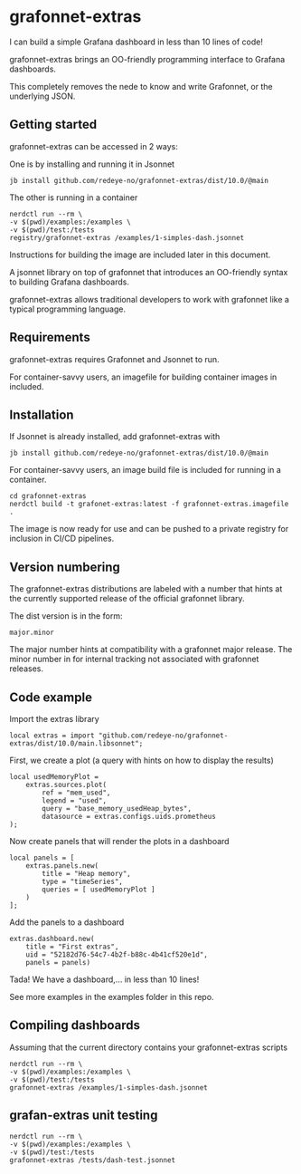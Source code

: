 # grafonnet-extras

I can build a simple Grafana dashboard in less than 10 lines of code!

grafonnet-extras brings an OO-friendly programming interface to Grafana dashboards.

This completely removes the nede to know and write Grafonnet, or the underlying JSON.

## Getting started

grafonnet-extras can be accessed in 2 ways:

One is by installing and running it in Jsonnet

	jb install github.com/redeye-no/grafonnet-extras/dist/10.0/@main

The other is running in a container

	nerdctl run --rm \
	-v $(pwd)/examples:/examples \
	-v $(pwd)/test:/tests
	registry/grafonnet-extras /examples/1-simples-dash.jsonnet

Instructions for building the image are included later in this document.

A jsonnet library on top of grafonnet that introduces an OO-friendly
syntax to building Grafana dashboards.

grafonnet-extras allows traditional developers to work with grafonnet
like a typical programming language.

## Requirements

grafonnet-extras requires Grafonnet and Jsonnet to run.

For container-savvy users, an imagefile for building container images in included.

## Installation

If Jsonnet is already installed, add grafonnet-extras with

	jb install github.com/redeye-no/grafonnet-extras/dist/10.0/@main

For container-savvy users, an image build file is included for running in a container.

	cd grafonnet-extras
	nerdctl build -t grafonet-extras:latest -f grafonnet-extras.imagefile .

The image is now ready for use and can be pushed to a private registry for inclusion in CI/CD pipelines.

## Version numbering

The grafonnet-extras distributions are labeled with a number that hints at the 
currently supported release of the official grafonnet library.

The dist version is in the form:

	major.minor

The major number hints at compatibility with a grafonnet major release.
The minor number in for internal tracking not associated with grafonnet releases.

## Code example

Import the extras library

	local extras = import "github.com/redeye-no/grafonnet-extras/dist/10.0/main.libsonnet";

First, we create a plot (a query with hints on how to display the results)

	local usedMemoryPlot = 
		extras.sources.plot(
			ref = "mem_used",
			legend = "used", 
			query = "base_memory_usedHeap_bytes", 
			datasource = extras.configs.uids.prometheus
	);

Now create panels that will render the plots in a dashboard

	local panels = [
		extras.panels.new(
			title = "Heap memory", 
			type = "timeSeries",
			queries = [ usedMemoryPlot ]
		) 
	];

Add the panels to a dashboard

	extras.dashboard.new(
		title = "First extras",
		uid = "52182d76-54c7-4b2f-b88c-4b41cf520e1d",
		panels = panels)

Tada! We have a dashboard,... in less than 10 lines!

See more examples in the examples folder in this repo.

## Compiling dashboards

Assuming that the current directory contains your grafonnet-extras scripts

	nerdctl run --rm \
	-v $(pwd)/examples:/examples \
	-v $(pwd)/test:/tests
	grafonnet-extras /examples/1-simples-dash.jsonnet

## grafan-extras unit testing

	nerdctl run --rm \
	-v $(pwd)/examples:/examples \
	-v $(pwd)/test:/tests
	grafonnet-extras /tests/dash-test.jsonnet






